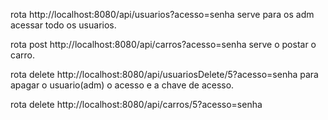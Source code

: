 rota http://localhost:8080/api/usuarios?acesso=senha serve para os adm acessar todo os usuarios.

rota post http://localhost:8080/api/carros?acesso=senha serve o postar o carro.

rota delete http://localhost:8080/api/usuariosDelete/5?acesso=senha para apagar o usuario(adm) o acesso e a chave de acesso.

rota delete http://localhost:8080/api/carros/5?acesso=senha
